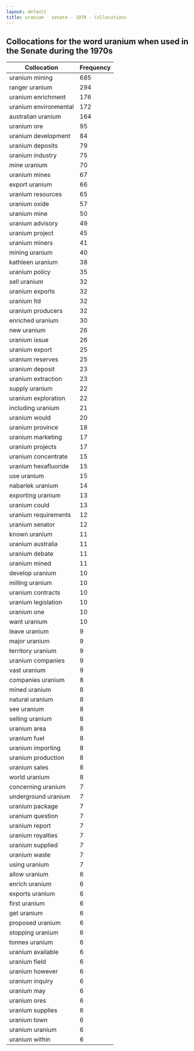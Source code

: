```yaml
---
layout: default
title: uranium - senate - 1970 - Collocations
---
```

## Collocations for the word **uranium** when used in the Senate during the 1970s

| Collocation | Frequency |
|--------------|----------------|
|uranium mining|685|
|ranger uranium|294|
|uranium enrichment|176|
|uranium environmental|172|
|australian uranium|164|
|uranium ore|95|
|uranium development|84|
|uranium deposits|79|
|uranium industry|75|
|mine uranium|70|
|uranium mines|67|
|export uranium|66|
|uranium resources|65|
|uranium oxide|57|
|uranium mine|50|
|uranium advisory|49|
|uranium project|45|
|uranium miners|41|
|mining uranium|40|
|kathleen uranium|38|
|uranium policy|35|
|sell uranium|32|
|uranium exports|32|
|uranium ltd|32|
|uranium producers|32|
|enriched uranium|30|
|new uranium|26|
|uranium issue|26|
|uranium export|25|
|uranium reserves|25|
|uranium deposit|23|
|uranium extraction|23|
|supply uranium|22|
|uranium exploration|22|
|including uranium|21|
|uranium would|20|
|uranium province|18|
|uranium marketing|17|
|uranium projects|17|
|uranium concentrate|15|
|uranium hexafluoride|15|
|use uranium|15|
|nabarlek uranium|14|
|exporting uranium|13|
|uranium could|13|
|uranium requirements|12|
|uranium senator|12|
|known uranium|11|
|uranium australia|11|
|uranium debate|11|
|uranium mined|11|
|develop uranium|10|
|milling uranium|10|
|uranium contracts|10|
|uranium legislation|10|
|uranium one|10|
|want uranium|10|
|leave uranium|9|
|major uranium|9|
|territory uranium|9|
|uranium companies|9|
|vast uranium|9|
|companies uranium|8|
|mined uranium|8|
|natural uranium|8|
|see uranium|8|
|selling uranium|8|
|uranium area|8|
|uranium fuel|8|
|uranium importing|8|
|uranium production|8|
|uranium sales|8|
|world uranium|8|
|concerning uranium|7|
|underground uranium|7|
|uranium package|7|
|uranium question|7|
|uranium report|7|
|uranium royalties|7|
|uranium supplied|7|
|uranium waste|7|
|using uranium|7|
|allow uranium|6|
|enrich uranium|6|
|exports uranium|6|
|first uranium|6|
|get uranium|6|
|proposed uranium|6|
|stopping uranium|6|
|tonnes uranium|6|
|uranium available|6|
|uranium field|6|
|uranium however|6|
|uranium inquiry|6|
|uranium may|6|
|uranium ores|6|
|uranium supplies|6|
|uranium town|6|
|uranium uranium|6|
|uranium within|6|
